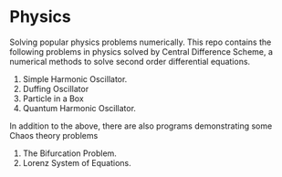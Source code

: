 # Physics
Solving popular physics problems numerically.
This repo contains the following problems in physics solved by Central Difference Scheme, a numerical methods to solve second order differential equations.
  1) Simple Harmonic Oscillator.
  2) Duffing Oscillator
  3) Particle in a Box
  4) Quantum Harmonic Oscillator.
   
In addition to the above, there are also programs demonstrating some Chaos theory problems
  1) The Bifurcation Problem.
  2) Lorenz System of Equations.

